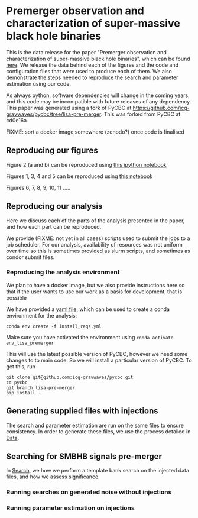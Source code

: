 # Premerger observation and characterization of super-massive black hole binaries

This is the data release for the paper "Premerger observation and characterization of super-massive black hole binaries", which can be found [here](https://www.youtube.com/watch?v=dQw4w9WgXcQ). We release the data behind each of the figures and the code and configuration files that were used to produce each of them. We also demonstrate the steps needed to reproduce the search and parameter estimation using our code.

As always python, software dependencies will change in the coming years, and this code may be incompatible with future releases of any dependency. This paper was generated using a fork of PyCBC at https://github.com/icg-gravwaves/pycbc/tree/lisa-pre-merger. This was forked from PyCBC at cd0e16a.

FIXME: sort a docker image somewhere (zenodo?) once code is finalised

## Reproducing our figures
Figure 2 (a and b) can be reproduced using [this ipython notebook](Sensitive_Distance_Plot/plot_sensitive_distance.html)

Figures 1, 3, 4 and 5 can be reproduced using [this notebook](PSD_files/PSD_filter_images.html)

Figures 6, 7, 8, 9, 10, 11 .....

## Reproducing our analysis
Here we discuss each of the parts of the analysis presented in the paper, and how each part can be reproduced.

We provide (FIXME: not yet in all cases) scripts used to submit the jobs to a job scheduler. For our analysis, availability of resources was not uniform over time so this is sometimes provided as slurm scripts, and sometimes as condor submit files.

### Reproducing the analysis environment
We plan to have a docker image, but we also provide instructions here so that if the user wants to use our work as a basis for development, that is possible

We have provided a [yaml file](./install_reqs.yml), which can be used to create a conda environment for the analysis:

```
conda env create -f install_reqs.yml
```

Make sure you have activated the environment using `conda activate env_lisa_premerger`

This will use the latest possible version of PyCBC, however we need some changes to to main code. So we will install a particular version of PyCBC. To get this, run

```
git clone git@github.com:icg-gravwaves/pycbc.git
cd pycbc
git branch lisa-pre-merger
pip install .
```
## Generating supplied files with injections
The search and parameter estimation are run on the same files to ensure consistency.
In order to generate these files, we use the process detailed in [Data](Data/README.md).

## Searching for SMBHB signals pre-merger
In [Search](Search/README.md), we how we perform a template bank search on the injected data files, and how we assess significance.

### Running searches on generated noise without injections

### Running parameter estimation on injections
